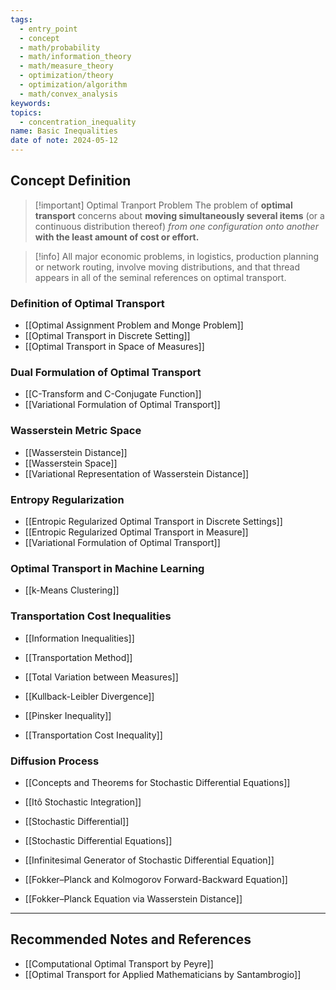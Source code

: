 ```yaml
---
tags:
  - entry_point
  - concept
  - math/probability
  - math/information_theory
  - math/measure_theory
  - optimization/theory
  - optimization/algorithm
  - math/convex_analysis
keywords: 
topics:
  - concentration_inequality
name: Basic Inequalities
date of note: 2024-05-12
---
```


## Concept Definition

>[!important] Optimal Tranport Problem
>The problem of **optimal transport** concerns about **moving simultaneously several items** (or a continuous distribution thereof) *from one configuration onto another* **with the least amount of cost or effort.**
>

>[!info]
>All major economic problems, in logistics, production planning or network
routing, involve moving distributions, and that thread appears in all of the seminal references on optimal transport.  


### Definition of Optimal Transport

- [[Optimal Assignment Problem and Monge Problem]]
- [[Optimal Transport in Discrete Setting]]
- [[Optimal Transport in Space of Measures]]

### Dual Formulation of Optimal Transport

- [[C-Transform and C-Conjugate Function]]
- [[Variational Formulation of Optimal Transport]]


### Wasserstein Metric Space

- [[Wasserstein Distance]]
- [[Wasserstein Space]]
- [[Variational Representation of Wasserstein Distance]]


### Entropy Regularization 

- [[Entropic Regularized Optimal Transport in Discrete Settings]]
- [[Entropic Regularized Optimal Transport in Measure]]
- [[Variational Formulation of Optimal Transport]]


### Optimal Transport in Machine Learning

- [[k-Means Clustering]]



### Transportation Cost Inequalities

- [[Information Inequalities]]
- [[Transportation Method]]

- [[Total Variation between Measures]]
- [[Kullback-Leibler Divergence]]
- [[Pinsker Inequality]]
- [[Transportation Cost Inequality]]


### Diffusion Process

- [[Concepts and Theorems for Stochastic Differential Equations]]

- [[Itô Stochastic Integration]]
- [[Stochastic Differential]]
- [[Stochastic Differential Equations]]
- [[Infinitesimal Generator of Stochastic Differential Equation]]
- [[Fokker–Planck and Kolmogorov Forward-Backward Equation]]
- [[Fokker–Planck Equation via Wasserstein Distance]]








-----------
##  Recommended Notes and References

- [[Computational Optimal Transport by Peyre]]
- [[Optimal Transport for Applied Mathematicians by Santambrogio]]